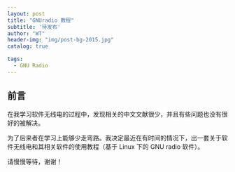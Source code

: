 ```yaml
---
layout: post
title: "GNUradio 教程"
subtitle: '待发布'
author: "WT"
header-img: "img/post-bg-2015.jpg"
catalog: true

tags:
  - GNU Radio
---
```


## 前言

在我学习软件无线电的过程中，发现相关的中文文献很少，并且有些问题也没有很好的被解决。

为了后来者在学习上能够少走弯路。我决定最近在有时间的情况下，出一套关于软件无线电和其相关软件的使用教程（基于 Linux 下的 GNU radio 软件）。

请慢慢等待，谢谢！
